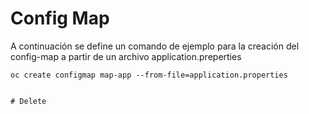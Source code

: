 # Config Map

A continuación se define un comando de ejemplo para la creación del config-map a partir de un archivo application.preperties

```
oc create configmap map-app --from-file=application.properties 


# Delete